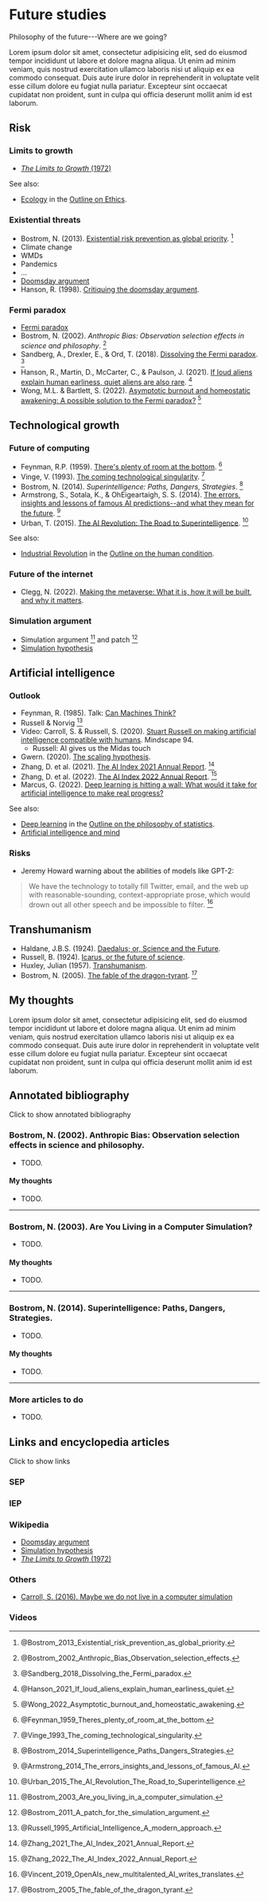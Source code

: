 Future studies
================================================================================

Philosophy of the future---Where are we going?

Lorem ipsum dolor sit amet, consectetur adipisicing elit, sed do eiusmod tempor
incididunt ut labore et dolore magna aliqua. Ut enim ad minim veniam, quis
nostrud exercitation ullamco laboris nisi ut aliquip ex ea commodo consequat.
Duis aute irure dolor in reprehenderit in voluptate velit esse cillum dolore
eu fugiat nulla pariatur. Excepteur sint occaecat cupidatat non proident,
sunt in culpa qui officia deserunt mollit anim id est laborum.


<!-- PAGETOC -->


Risk
--------------------------------------------------------------------------------

### Limits to growth

-   [*The Limits to Growth* (1972)](https://en.wikipedia.org/wiki/The_Limits_to_Growth)

See also:

-   [Ecology](ethics.html#ecology) in the [Outline on Ethics](ethics.html).


### Existential threats

-   Bostrom, N. (2013). [Existential risk prevention as global priority](https://www.existential-risk.org/concept.pdf). [^Bostrom2013]
-   Climate change
-   WMDs
-   Pandemics
-   ...
-   [Doomsday argument](https://en.wikipedia.org/wiki/Doomsday_argument)
-   Hanson, R. (1998). [Critiquing the doomsday argument](https://web.archive.org/web/20050405210231/http://hanson.gmu.edu/nodoom.html).

[^Bostrom2013]: @Bostrom_2013_Existential_risk_prevention_as_global_priority\.


### Fermi paradox

-   [Fermi paradox](https://en.wikipedia.org/wiki/Fermi_paradox)
-   Bostrom, N. (2002). *Anthropic Bias: Observation selection effects in science and philosophy*. [^Bostrom2002]
-   Sandberg, A., Drexler, E., & Ord, T. (2018). [Dissolving the Fermi paradox](https://arxiv.org/abs/1806.02404). [^Sandberg2018]
-   Hanson, R., Martin, D., McCarter, C., & Paulson, J. (2021). [If loud aliens explain human earliness, quiet aliens are also rare](https://iopscience.iop.org/article/10.3847/1538-4357/ac2369). [^Hanson2021]
-   Wong, M.L. & Bartlett, S. (2022). [Asymptotic burnout and homeostatic awakening: A possible solution to the Fermi paradox?](https://royalsocietypublishing.org/doi/full/10.1098/rsif.2022.0029) [^Wong2022]

[^Bostrom2002]: @Bostrom_2002_Anthropic_Bias_Observation_selection_effects\.
[^Hanson2021]: @Hanson_2021_If_loud_aliens_explain_human_earliness_quiet\.
[^Sandberg2018]: @Sandberg_2018_Dissolving_the_Fermi_paradox\.
[^Wong2022]: @Wong_2022_Asymptotic_burnout_and_homeostatic_awakening\.


Technological growth
--------------------------------------------------------------------------------

### Future of computing

-   Feynman, R.P. (1959). [There's plenty of room at the bottom](https://calteches.library.caltech.edu/1976/1/1960Bottom.pdf). [^Feynman1959]
-   Vinge, V. (1993). [The coming technological singularity](https://edoras.sdsu.edu/~vinge/misc/singularity.html). [^Vinge1993]
-   Bostrom, N. (2014). *Superintelligence: Paths, Dangers, Strategies*. [^Bostrom2014]
-   Armstrong, S., Sotala, K., & OhEigeartaigh, S. S. (2014). [The errors, insights and lessons of famous AI predictions--and what they mean for the future](https://www.fhi.ox.ac.uk/wp-content/uploads/FAIC.pdf). [^Armstrong2014]
-   Urban, T. (2015). [The AI Revolution: The Road to Superintelligence](https://waitbutwhy.com/2015/01/artificial-intelligence-revolution-1.html). [^WaitButWhy2015]

See also:

-   [Industrial Revolution](human-condition.html#industrial-revolution)
    in the [Outline on the human condition](human-condition.html).

[^Armstrong2014]: @Armstrong_2014_The_errors_insights_and_lessons_of_famous_AI\.
[^Feynman1959]: @Feynman_1959_Theres_plenty_of_room_at_the_bottom\.
[^Bostrom2014]: @Bostrom_2014_Superintelligence_Paths_Dangers_Strategies\.
[^Vinge1993]: @Vinge_1993_The_coming_technological_singularity\.
[^WaitButWhy2015]: @Urban_2015_The_AI_Revolution_The_Road_to_Superintelligence\.


### Future of the internet

-   Clegg, N. (2022). [Making the metaverse: What it is, how it will be built, and why it matters](https://nickclegg.medium.com/making-the-metaverse-what-it-is-how-it-will-be-built-and-why-it-matters-3710f7570b04).


### Simulation argument

-   Simulation argument [^Bostrom2003] and patch [^Bostrom2011]
-   [Simulation hypothesis](https://en.wikipedia.org/wiki/Simulation_hypothesis)

[^Bostrom2003]: @Bostrom_2003_Are_you_living_in_a_computer_simulation\.
[^Bostrom2011]: @Bostrom_2011_A_patch_for_the_simulation_argument\.


Artificial intelligence
--------------------------------------------------------------------------------

### Outlook

-   Feynman, R. (1985). Talk: [Can Machines Think?](https://www.youtube.com/watch?v=ipRvjS7q1DI)
-   Russell & Norvig [^Russell1995]
-   Video: Carroll, S. & Russell, S. (2020). [Stuart Russell on making artificial intelligence compatible with humans](https://www.youtube.com/watch?v=txGYG60TICA). Mindscape 94.
    -   Russell: AI gives us the Midas touch
-   Gwern. (2020). [The scaling hypothesis](https://www.gwern.net/Scaling-hypothesis#scaling-hypothesis).
-   Zhang, D. et al. (2021). [The AI Index 2021 Annual Report](https://arxiv.org/abs/2103.06312). [^Zhang2021]
-   Zhang, D. et al. (2022). [The AI Index 2022 Annual Report](https://aiindex.stanford.edu/wp-content/uploads/2022/03/2022-AI-Index-Report_Master.pdf). [^Zhang2022]
-   Marcus, G. (2022). [Deep learning is hitting a wall: What would it take for artificial intelligence to make real progress?](https://nautil.us/deep-learning-is-hitting-a-wall-14467/)

See also:

-   [Deep learning](statistics.html#deep-learning)
    in the [Outline on the philosophy of statistics](statistics.html).
-   [Artificial intelligence and mind](mind.html#artificial-intelligence-and-mind)

[^Russell1995]: @Russell_1995_Artificial_Intelligence_A_modern_approach\.
[^Zhang2021]: @Zhang_2021_The_AI_Index_2021_Annual_Report\.
[^Zhang2022]: @Zhang_2022_The_AI_Index_2022_Annual_Report\.


### Risks

-   Jeremy Howard warning about the abilities of models like GPT-2:  

>   We have the technology to totally fill Twitter, email, and the web up with reasonable-sounding,
>   context-appropriate prose, which would drown out all other speech and be impossible to filter. [^Vincent2019]

[^Vincent2019]: @Vincent_2019_OpenAIs_new_multitalented_AI_writes_translates\.


Transhumanism
--------------------------------------------------------------------------------

-   Haldane, J.B.S. (1924). [Daedalus; or, Science and the Future](http://bactra.org/Daedalus.html).
-   Russell, B. (1924). [Icarus, or the future of science](http://bactra.org/Icarus.html).
-   Huxley, Julian (1957). [Transhumanism](https://web.archive.org/web/20160625132722/http://www.transhumanism.org/index.php/WTA/more/huxley).
-   Bostrom, N. (2005). [The fable of the dragon-tyrant](https://www.nickbostrom.com/fable/dragon.html). [^Bostrom2005]

[^Bostrom2005]: @Bostrom_2005_The_fable_of_the_dragon_tyrant\.


My thoughts
--------------------------------------------------------------------------------

Lorem ipsum dolor sit amet, consectetur adipisicing elit, sed do eiusmod tempor
incididunt ut labore et dolore magna aliqua. Ut enim ad minim veniam, quis
nostrud exercitation ullamco laboris nisi ut aliquip ex ea commodo consequat.
Duis aute irure dolor in reprehenderit in voluptate velit esse cillum dolore
eu fugiat nulla pariatur. Excepteur sint occaecat cupidatat non proident,
sunt in culpa qui officia deserunt mollit anim id est laborum.


Annotated bibliography
--------------------------------------------------------------------------------

<div class="clickmore"><a id="link:annotated_bibliography" class="closed" onclick="toggle_more('annotated_bibliography')">
Click to show annotated bibliography
</a></div>
<div id="annotated_bibliography" class="more">

### Bostrom, N. (2002). Anthropic Bias: Observation selection effects in science and philosophy.

-   TODO.

#### My thoughts

-   TODO.


--------------------------------------------------------------------------------

### Bostrom, N. (2003). Are You Living in a Computer Simulation?

-   TODO.

#### My thoughts

-   TODO.


--------------------------------------------------------------------------------

### Bostrom, N. (2014). Superintelligence: Paths, Dangers, Strategies.

-   TODO.

#### My thoughts

-   TODO.


--------------------------------------------------------------------------------

### More articles to do

-   TODO.

</div>


Links and encyclopedia articles
--------------------------------------------------------------------------------

<div class="clickmore"><a id="link:encyclopedia_articles" class="closed" onclick="toggle_more('encyclopedia_articles')">
Click to show links
</a></div>
<div id="encyclopedia_articles" class="more">

### SEP

### IEP

### Wikipedia

-   [Doomsday argument](https://en.wikipedia.org/wiki/Doomsday_argument)
-   [Simulation hypothesis](https://en.wikipedia.org/wiki/Simulation_hypothesis)
-   [*The Limits to Growth* (1972)](https://en.wikipedia.org/wiki/The_Limits_to_Growth)

### Others

-   [Carroll, S. (2016). Maybe we do not live in a computer simulation](http://www.preposterousuniverse.com/blog/2016/08/22/maybe-we-do-not-live-in-a-simulation-the-resolution-conundrum/)

### Videos

</div>

<!-- REFERENCES -->
